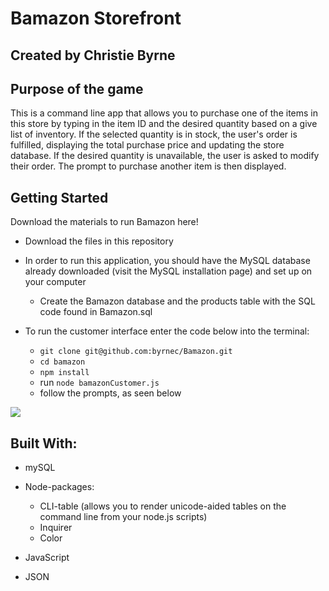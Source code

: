 # Bamazon Storefront

## Created by Christie Byrne

## Purpose of the game

This is a command line app that allows you to purchase one of the 
items in this store by typing in the item ID and the desired quantity based on a give list of inventory. If the selected quantity is in stock, the user's order is fulfilled, displaying the total purchase price and updating the store database. If the desired quantity is unavailable, the user is asked to modify their order. The prompt to purchase another item is then displayed.


## Getting Started


<a src= "https://byrnec.github.io/Bamazon/" target = " "> Download the materials  to run Bamazon here!</a>

* Download the files in this repository
* In order to run this application, you should have the MySQL database already downloaded (visit the MySQL installation page) and set up on your computer 
    * Create the Bamazon database and the products table with the SQL code found in Bamazon.sql
* To run the customer interface enter the code below into the terminal:

    * `git clone git@github.com:byrnec/Bamazon.git`
    * `cd bamazon`
    * `npm install`
    * run `node bamazonCustomer.js`
    * follow the prompts, as seen below

![](bamazon.gif)


## Built With:

* mySQL

* Node-packages: 
    * CLI-table (allows you to render unicode-aided tables on the command line from your node.js scripts)
    * Inquirer
    * Color

* JavaScript

* JSON


